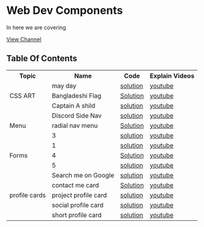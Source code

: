 <p align="center">
    <a href="https://www.youtube.com/c/TheTerminalBoy">
        <img alt="" src="https://yt3.ggpht.com/V7_BEoqMgw23WAAzDybTnP_J8TY-npOqxGEtrw-5xafXCXsS8JTJWALSEO7cpqWGDAF942HL=s88-c-k-c0x00ffffff-no-rj" >
    </a>
</p>

# Web Dev Components 

In here we are covering 

[View Channel](https://www.youtube.com/c/TheTerminalBoy)


## Table Of Contents


<table style="width:100%">
  <tr>
  <th>Topic</th>
    <th>Name</th>
    <th>Code</th>
    <th>Explain Videos</th>
  </tr>
  <tr>
    <td rowspan="3">CSS ART</td>
    <td>may day</td>
    <td> <a href=""> solution</td>  
<td><a href="">youtube</td> 
  </tr>
  <tr>
    <td>Bangladeshi Flag</td>
    <td><a href="">Solution</td>  
    <td><a href="">youtube</td> 
  </tr>
  <tr>
    <td>Captain A shild</td>
    <td> <a href=""> solution</td>  
<td><a href="">youtube</td> 
  </tr>
  
  <tr>
    <td rowspan="3">Menu</td>
    <td>Discord Side Nav</td>
    <td> <a href="menu/discord-side-nav"> solution</td>  
<td><a href="">youtube</td> 
  </tr>
  <tr>
    <td>radial nav menu</td>
    <td><a href="">Solution</td>  
    <td><a href="">youtube</td> 
  </tr>
  <tr>
    <td>3</td>
    <td> <a href=""> solution</td>  
<td><a href="">youtube</td> 
  </tr>
    <tr>
    <td rowspan="3">Forms</td>
    <td>1</td>
    <td> <a href=""> solution</td>  
<td><a href="">youtube</td> 
  </tr>
  <tr>
    <td>4</td>
    <td><a href="">Solution</td>  
    <td><a href="">youtube</td> 
  </tr>
  <tr>
    <td>5</td>
    <td> <a href=""> solution</td>  
<td><a href="">youtube</td> 
  </tr>
    <tr>
    <td rowspan="5">profile cards</td>
    <td>Search me on Google</td>
    <td> <a href="profile%20cards"> solution</td>  
<td><a href="https://www.youtube.com/watch?v=6WHOaTi5O7c">youtube</td> 
  </tr>
  <tr>
    <td>contact me card</td>
    <td><a href="profile%20cards">Solution</td>  
    <td><a href="https://www.youtube.com/watch?v=6WHOaTi5O7c">youtube</td> 
  </tr>
  <tr>
    <td>project profile card</td>
    <td> <a href="profile%20cards"> solution</td>  
<td><a href="https://www.youtube.com/watch?v=6WHOaTi5O7c">youtube</td> 
  </tr>
    <tr>
    <td>social profile card</td>
    <td> <a href="profile%20cards"> solution</td>  
<td><a href="https://www.youtube.com/watch?v=6WHOaTi5O7c">youtube</td> 
  </tr>
    <tr>
    <td>short profile card</td>
    <td> <a href="profile%20cards"> solution</td>  
<td><a href="https://www.youtube.com/watch?v=6WHOaTi5O7c">youtube</td> 
  </tr>
</table>
